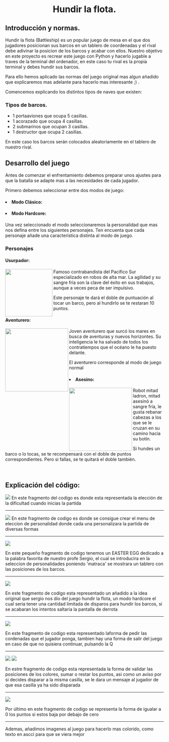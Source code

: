 <center><h1> Hundir la flota. </h1></center>
<h2>Introducción y normas.</h2>
<p>Hundir la flota (Battleship) es un popular juego de mesa en el que dos jugadores posicionan sus barcos en un tablero de coordenadas y el rival debe adivinar la posicion de los barcos y acabar con ellos. Nuestro objetivo en este proyecto es recrear este juego con Python y hacerlo jugable a traves de la terminal del ordenador, en este caso tu rival es la propia terminal y debes hundir sus barcos.
<p>
Para ello hemos aplicado las normas del juego original mas algun añadido que explicaremos mas adelante para hacerlo mas interesante ;) .
</p>
<p>Comencemos explicando los distintos tipos de naves que existen:</p>
<h3>Tipos de barcos.</h3>
<p>
<ul>
<li>1 portaaviones que ocupa 5 casillas.</li>
<li>1 acorazado que ocupa 4 casillas.</li>
<li>2 submarinos que ocupan 3 casillas.</li>
<li>1 destructor que ocupa 2 casillas.</li>
</ul>
En este caso los barcos serán colocados aleatoriamente en el tablero de nuestro rival.
</p>
<h2>Desarrollo del juego</h2>

<p>Antes de comenzar el enfrentamiento debemos preparar unos ajustes para que la batalla se adapte mas a las necesidades de cada jugador.
</p>
<p>Primero debemos seleccionar entre dos modos de juego:</p>

<h4><li>Modo Clásico:</li></h4>

<h4><li>Modo Hardcore:</li></h4>

<p>Una vez seleccionado el modo seleccionaremos la personalidad que mas nos defina entre los siguientes personajes. Ten encuenta que cada personaje añade una característica distinta al modo de juego.</p>
<h3>Personajes</h3>
<h4>Usurpador:</h4>
<p><img src="https://64.media.tumblr.com/0144277060397fe1037c9ac5934a4bb2/2d3e6da05b03f234-a6/s1280x1920/dd144a6feaaeaca6f544a4810ca74c5c4a43f54f.pnj" width="150" height="150" align="left"/>
Famoso contrabandista del Pacífico Sur especializado en robos de alta mar. La agilidad y su sangre fría son la clave del éxito en sus trabajos, aunque a veces peca de ser impulsivo.</p>
<p>Este personaje te dará el doble de puntuación al tocar un barco, pero al hundirlo se te restaran 10 puntos.</p>

<h4>Aventurero:</h4>
<img src="https://64.media.tumblr.com/97b0cbf7a853e36da4a414fd13d49f3f/76e32b6121a8fc41-ac/s1280x1920/e8375494980127a8e65b1066ea1bb74585652164.pnj" width="200" height="200"align="left"/>
<p>Joven aventurero que surcó los mares en busca de aventuras y nuevos horizontes. Su inteligencia le ha salvado de todos los contratiempos que el océano le ha puesto delante.</p>
<p>El aventurero corresponde al modo de juego normal</p>

<h4><li>Asesino:</li></h4>
<img src="https://64.media.tumblr.com/ecc9e9dbfe09843f7d2f8e71e7046bce/f3e571e6c141ace6-f8/s1280x1920/e692b9407b02e5f935f05ca3c52e9149666fb6dd.pnj" width="200" height="200"align="left"/>
Robot mitad ladron, mitad asesinó a sangre fría, le gusta rebanar cabezas a los que se le cruzan en su camino hacia su botín.
<p>Si hundes un barco o lo tocas, se te recompensará con el doble de puntos correspondientes. Pero si fallas, se te quitará el doble también.
</p>



<br><h2>Explicación del código:</h2>
<img src="images/Selección_001.png">
En este fragmento del codigo es donde esta representada la elección de la dificultad cuando inicias la partida

---

<img src="images/Selección_002.png">
En este fragmento de codigo es donde se consigue crear el menu de eleccion de personalidad donde cada una personalizara la partida de diversas formas

---

<img src="images/Selección_003.png">

En este pequeño fragmento de codigo tenemos un EASTER EGG dedicado a la palabra favorita de nuestro profe Sergio, el cual se introducira en la seleccion de personalidades poniendo 'matraca' se mostrara un tablero con las posiciones de los barcos.

---

<img src="images/Selección_004.png">

En este fragmento de codigo esta representado un añadido a la idea original que sergio nos dio del juego hundir la flota, un modo hardcore el cual seria tener una cantidad limitada de disparos para hundir los barcos, si se acabaran los intentos saltaria la pantalla de derrota

---

<img src="images/Selección_005.png">

En este fragmento de codigo esta representado laforma de pedir las cordenadas que el jugador ponga, tambien hay una forma de salir del juego en caso de que no quisiera continuar, pulsando la Q

---

<img src="images/Selección_006.png">
<img src="images/Selección_007.png">

En estre fragmento de codigo esta representada la forma de validar las posiciones de los colores, sumar o restar los puntos, asi como un aviso por si decides disparar a la misma casilla, se le dara un mensaje al jugador de que esa casilla ya ha sido disparada

---

<img src="images/Selección_008.png">
 
 Por último en este fragmento de codigo se representa la forma de igualar a 0 los puntos si estos baja por debajo de cero

---

Ademas, añadimos imagenes al juego para hacerlo mas colorido, como texto en ascci para que se viera mejor  


